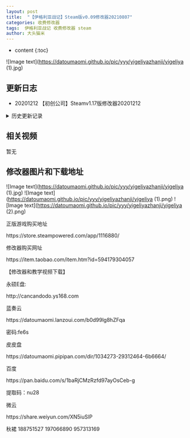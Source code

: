 ```yaml
---
layout: post
title:  "【伊格利亚战记】Steam版v0.09修改器20210807"
categories: 收费修改器
tags:  伊格利亚战记 收费修改器 steam
author: 大头猫米
---
```


* content
{:toc}

![Image text](https://datoumaomi.github.io/pic/yyy/yigeliyazhanji/yigeliya (1).jpg)

##  更新日志

 - 20201212     【初创公司】Steamv1.17版修改器20201212




<details>
<summary>历史更新记录</summary>
<p></p>
无
<p></p>
</details>

## 相关视频
暂无

## 修改器图片和下载地址

![Image text](https://datoumaomi.github.io/pic/yyy/yigeliyazhanji/yigeliya (1).jpg)
![Image text](https://datoumaomi.github.io/pic/yyy/yigeliyazhanji/yigeliya (1).png)
![Image text](https://datoumaomi.github.io/pic/yyy/yigeliyazhanji/yigeliya (2).png)


<p>正版游戏购买地址</p>
https://store.steampowered.com/app/1116880/
<p></p>
修改器购买网址
<p></p>
https://item.taobao.com/item.htm?id=594179304057
<p></p>
【修改器和教学视频下载】
<p></p>
永硕E盘:
<p></p>
http://cancandodo.ys168.com
<p></p>
蓝奏云
<p></p>
https://datoumaomi.lanzoui.com/b0d99lg8hZFqa
<p></p>
密码:fe6s
<p></p>
皮皮盘
<p></p>
https://datoumaomi.pipipan.com/dir/1034273-29312464-6b6664/
<p></p>
百度
<p></p>
https://pan.baidu.com/s/1baRjCMzRzfd97ayOsCeb-g
<p></p>
提取码：nu28 
<p></p>
微云
<p></p>
https://share.weiyun.com/XN5iuSlP
<p></p>
<p>秋裙 188751527 197066890 957313169</p>
